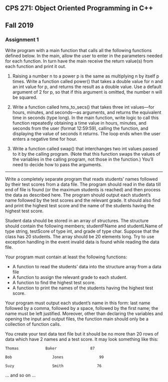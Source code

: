 ## CPS 271: Object Oriented Programming in C++

## Fall 2019



### Assignment 1

Write program with a main function that calls all the following functions defined below. In the main, allow the user to enter in the parameters needed for each function. In turn have the main receive the return value(s) from each function and print it out.

1. Raising a number n to a power p is the same as multiplying n by itself p times. Write a function called power() that takes a double value for n and an int value for p, and returns the result as a double value. Use a default argument of 2 for p, so that if this argument is omitted, the number n will be squared.

2. Write a function called hms_to_secs() that takes three int values—for hours, minutes, and seconds—as arguments, and returns the equivalent time in seconds (type long). In the main function, write logic to call this function repeatedly obtaining a time value in hours, minutes, and seconds from the user (format 12:59:59), calling the function, and displaying the value of seconds it returns. The loop ends when the user enters a negative time for hour.

3. Write a function called swap() that interchanges two int values passed to it by the calling program. (Note that this function swaps the values of the variables in the calling program, not those in the function.) You’ll need to decide how to pass the arguments.

---

Write a completely separate program that reads students’ names followed by their test scores from a data file. The program should read in the data till end of file is found (or the maximum students is reached) and then process the data as described here. The program should output each student’s name followed by the test scores and the relevant grade. It should also find and print the highest test score and the name of the students having the highest test score.


Student data should be stored in an array of structures. The structure should contain the following members; studentFName and studentLName of type string, testScore of type int, and grade of type char. Suppose that the class has 20 students. The array should be 20 elements long. Try to use exception handling in the event invalid data is found while reading the data file.

Your program must contain at least the following functions:

- A function to read the students’ data into the structure array from a data file
- A function to assign the relevant grade to each student.
- A function to find the highest test score.
- A function to print the names of the students having the highest test score.

Your program must output each student’s name in this form: last name followed by a comma, followed by a space, followed by the first name; the name must be left justified. Moreover, other than declaring the variables and opening the input and output files, the function main should only be a collection of function calls.

You create your test data text file but it should be no more than 20 rows of data which have 2 names and a test score.  It may look something like this:
```
Thomas            Baker               87

Bob                  Jones                99

Suzy                 Smith               76
```
… and so on …
